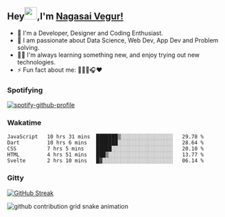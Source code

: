 ## Hey<img src="https://github.com/TheDudeThatCode/TheDudeThatCode/blob/master/Assets/Hi.gif" width="29px">,I'm [Nagasai Vegur!](https://nsvegur.github.io/Blog)

- 🔭 I'm a Developer, Designer and Coding Enthusiast.
- 🎲 I am passionate about Data Science, Web Dev, App Dev and Problem solving. 
- 👨‍💻 I'm always learning something new, and enjoy trying out new technologies.
- ⚡ Fun fact about me: 👨🏻‍💻🎧♥️

### Spotifying

[![spotify-github-profile](https://spotify-github-profile.vercel.app/api/view?uid=awb202e2k5avst93l65zp104s&cover_image=true&theme=novatorem&bar_color=56a5fe&bar_color_cover=false)](https://spotify-github-profile.vercel.app/api/view?uid=awb202e2k5avst93l65zp104s&redirect=true)

### Wakatime

<!--START_SECTION:waka-->
```text
JavaScript   10 hrs 31 mins  ███████▒░░░░░░░░░░░░░░░░░   29.78 % 
Dart         10 hrs 6 mins   ███████░░░░░░░░░░░░░░░░░░   28.64 % 
CSS          7 hrs 5 mins    █████░░░░░░░░░░░░░░░░░░░░   20.10 % 
HTML         4 hrs 51 mins   ███▒░░░░░░░░░░░░░░░░░░░░░   13.77 % 
Svelte       2 hrs 10 mins   █▓░░░░░░░░░░░░░░░░░░░░░░░   06.14 % 
```
<!--END_SECTION:waka-->

### Gitty

[![GitHub Streak](https://github-readme-streak-stats.herokuapp.com?user=NSVEGUR&theme=dark&hide_border=true&date_format=M%20j%5B%2C%20Y%5D&ring=57A6FF&fire=57A6FF&currStreakLabel=57A6FF&background=0F1017)](https://git.io/streak-stats)

![github contribution grid snake animation](https://raw.githubusercontent.com/NSVEGUR/NSVEGUR/output/github-contribution-grid-snake.svg)
